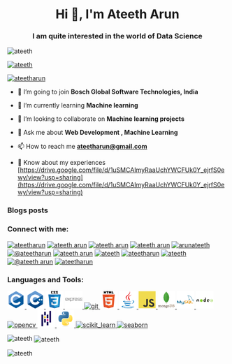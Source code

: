 <!--
**Ateeth/Ateeth** is a ✨ _special_ ✨ repository because its `README.md` (this file) appears on your GitHub profile.

Here are some ideas to get you started:

- 🔭 I’m currently working on ...
- 🌱 I’m currently learning ...
- 👯 I’m looking to collaborate on ...
- 🤔 I’m looking for help with ...
- 💬 Ask me about ...
- 📫 How to reach me: ...
- 😄 Pronouns: ...
- ⚡ Fun fact: ...
-->

<h1 align="center">Hi 👋, I'm Ateeth Arun</h1>
<h3 align="center">I am quite interested in the world of Data Science</h3>

<p align="left"> <img src="https://komarev.com/ghpvc/?username=ateeth&label=Profile%20views&color=0e75b6&style=flat" alt="ateeth" /> </p>

<p align="left"> <a href="https://github.com/ryo-ma/github-profile-trophy"><img src="https://github-profile-trophy.vercel.app/?username=ateeth" alt="ateeth" /></a> </p>

<p align="left"> <a href="https://twitter.com/ateetharun" target="blank"><img src="https://img.shields.io/twitter/follow/ateetharun?logo=twitter&style=for-the-badge" alt="ateetharun" /></a> </p>

- 🔭 I’m going to join **Bosch Global Software Technologies, India**

- 🌱 I’m currently learning **Machine learning**

- 👯 I’m looking to collaborate on **Machine learning projects**

- 💬 Ask me about **Web Development , Machine Learning**

- 📫 How to reach me **ateetharun@gmail.com**

- 📄 Know about my experiences [https://drive.google.com/file/d/1uSMCAImyRaaUchYWCFUk0Y_ejrfS0ewy/view?usp=sharing](https://drive.google.com/file/d/1uSMCAImyRaaUchYWCFUk0Y_ejrfS0ewy/view?usp=sharing)

### Blogs posts
<!-- BLOG-POST-LIST:START -->
<!-- BLOG-POST-LIST:END -->

<h3 align="left">Connect with me:</h3>
<p align="left">
<a href="https://twitter.com/ateetharun" target="blank"><img align="center" src="https://raw.githubusercontent.com/rahuldkjain/github-profile-readme-generator/master/src/images/icons/Social/twitter.svg" alt="ateetharun" height="30" width="40" /></a>
<a href="https://www.linkedin.com/in/ateeth-arun-a659bb190/n" target="blank"><img align="center" src="https://raw.githubusercontent.com/rahuldkjain/github-profile-readme-generator/master/src/images/icons/Social/linked-in-alt.svg" alt="ateeth arun" height="30" width="40" /></a>
<a href="https://stackoverflow.com/users/ateeth arun" target="blank"><img align="center" src="https://raw.githubusercontent.com/rahuldkjain/github-profile-readme-generator/master/src/images/icons/Social/stack-overflow.svg" alt="ateeth arun" height="30" width="40" /></a>
<a href="https://kaggle.com/ateeth arun" target="blank"><img align="center" src="https://raw.githubusercontent.com/rahuldkjain/github-profile-readme-generator/master/src/images/icons/Social/kaggle.svg" alt="ateeth arun" height="30" width="40" /></a>
<a href="https://instagram.com/arunateeth" target="blank"><img align="center" src="https://raw.githubusercontent.com/rahuldkjain/github-profile-readme-generator/master/src/images/icons/Social/instagram.svg" alt="arunateeth" height="30" width="40" /></a>
<a href="https://medium.com/@ateetharun" target="blank"><img align="center" src="https://raw.githubusercontent.com/rahuldkjain/github-profile-readme-generator/master/src/images/icons/Social/medium.svg" alt="@ateetharun" height="30" width="40" /></a>
<a href="https://www.youtube.com/c/ateeth arun" target="blank"><img align="center" src="https://raw.githubusercontent.com/rahuldkjain/github-profile-readme-generator/master/src/images/icons/Social/youtube.svg" alt="ateeth arun" height="30" width="40" /></a>
<a href="https://www.codechef.com/users/ateeth" target="blank"><img align="center" src="https://cdn.jsdelivr.net/npm/simple-icons@3.1.0/icons/codechef.svg" alt="ateeth" height="30" width="40" /></a>
<a href="https://www.hackerrank.com/ateetharun" target="blank"><img align="center" src="https://raw.githubusercontent.com/rahuldkjain/github-profile-readme-generator/master/src/images/icons/Social/hackerrank.svg" alt="ateetharun" height="30" width="40" /></a>
<a href="https://www.leetcode.com/ateeth" target="blank"><img align="center" src="https://raw.githubusercontent.com/rahuldkjain/github-profile-readme-generator/master/src/images/icons/Social/leet-code.svg" alt="ateeth" height="30" width="40" /></a>
<a href="https://www.hackerearth.com/@ateeth arun" target="blank"><img align="center" src="https://raw.githubusercontent.com/rahuldkjain/github-profile-readme-generator/master/src/images/icons/Social/hackerearth.svg" alt="@ateeth arun" height="30" width="40" /></a>
<a href="https://auth.geeksforgeeks.org/user/ateetharun" target="blank"><img align="center" src="https://raw.githubusercontent.com/rahuldkjain/github-profile-readme-generator/master/src/images/icons/Social/geeks-for-geeks.svg" alt="ateetharun" height="30" width="40" /></a>
</p>

<h3 align="left">Languages and Tools:</h3>
<p align="left"> <a href="https://www.cprogramming.com/" target="_blank" rel="noreferrer"> <img src="https://raw.githubusercontent.com/devicons/devicon/master/icons/c/c-original.svg" alt="c" width="40" height="40"/> </a> <a href="https://www.w3schools.com/cpp/" target="_blank" rel="noreferrer"> <img src="https://raw.githubusercontent.com/devicons/devicon/master/icons/cplusplus/cplusplus-original.svg" alt="cplusplus" width="40" height="40"/> </a> <a href="https://www.w3schools.com/css/" target="_blank" rel="noreferrer"> <img src="https://raw.githubusercontent.com/devicons/devicon/master/icons/css3/css3-original-wordmark.svg" alt="css3" width="40" height="40"/> </a> <a href="https://expressjs.com" target="_blank" rel="noreferrer"> <img src="https://raw.githubusercontent.com/devicons/devicon/master/icons/express/express-original-wordmark.svg" alt="express" width="40" height="40"/> </a> <a href="https://git-scm.com/" target="_blank" rel="noreferrer"> <img src="https://www.vectorlogo.zone/logos/git-scm/git-scm-icon.svg" alt="git" width="40" height="40"/> </a> <a href="https://www.w3.org/html/" target="_blank" rel="noreferrer"> <img src="https://raw.githubusercontent.com/devicons/devicon/master/icons/html5/html5-original-wordmark.svg" alt="html5" width="40" height="40"/> </a> <a href="https://www.java.com" target="_blank" rel="noreferrer"> <img src="https://raw.githubusercontent.com/devicons/devicon/master/icons/java/java-original.svg" alt="java" width="40" height="40"/> </a> <a href="https://developer.mozilla.org/en-US/docs/Web/JavaScript" target="_blank" rel="noreferrer"> <img src="https://raw.githubusercontent.com/devicons/devicon/master/icons/javascript/javascript-original.svg" alt="javascript" width="40" height="40"/> </a> <a href="https://www.mongodb.com/" target="_blank" rel="noreferrer"> <img src="https://raw.githubusercontent.com/devicons/devicon/master/icons/mongodb/mongodb-original-wordmark.svg" alt="mongodb" width="40" height="40"/> </a> <a href="https://www.mysql.com/" target="_blank" rel="noreferrer"> <img src="https://raw.githubusercontent.com/devicons/devicon/master/icons/mysql/mysql-original-wordmark.svg" alt="mysql" width="40" height="40"/> </a> <a href="https://nodejs.org" target="_blank" rel="noreferrer"> <img src="https://raw.githubusercontent.com/devicons/devicon/master/icons/nodejs/nodejs-original-wordmark.svg" alt="nodejs" width="40" height="40"/> </a> <a href="https://opencv.org/" target="_blank" rel="noreferrer"> <img src="https://www.vectorlogo.zone/logos/opencv/opencv-icon.svg" alt="opencv" width="40" height="40"/> </a> <a href="https://pandas.pydata.org/" target="_blank" rel="noreferrer"> <img src="https://raw.githubusercontent.com/devicons/devicon/2ae2a900d2f041da66e950e4d48052658d850630/icons/pandas/pandas-original.svg" alt="pandas" width="40" height="40"/> </a> <a href="https://www.python.org" target="_blank" rel="noreferrer"> <img src="https://raw.githubusercontent.com/devicons/devicon/master/icons/python/python-original.svg" alt="python" width="40" height="40"/> </a> <a href="https://scikit-learn.org/" target="_blank" rel="noreferrer"> <img src="https://upload.wikimedia.org/wikipedia/commons/0/05/Scikit_learn_logo_small.svg" alt="scikit_learn" width="40" height="40"/> </a> <a href="https://seaborn.pydata.org/" target="_blank" rel="noreferrer"> <img src="https://seaborn.pydata.org/_images/logo-mark-lightbg.svg" alt="seaborn" width="40" height="40"/> </a> </p>

<p><img align="left" src="https://github-readme-stats.vercel.app/api/top-langs?username=ateeth&show_icons=true&locale=en&layout=compact" alt="ateeth" /></p>

<p>&nbsp;<img align="center" src="https://github-readme-stats.vercel.app/api?username=ateeth&show_icons=true&locale=en" alt="ateeth" /></p>

<p><img align="center" src="https://github-readme-streak-stats.herokuapp.com/?user=ateeth&" alt="ateeth" /></p>

